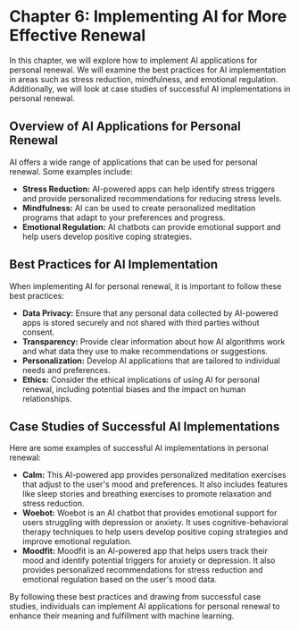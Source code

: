 Chapter 6: Implementing AI for More Effective Renewal
=====================================================

In this chapter, we will explore how to implement AI applications for personal renewal. We will examine the best practices for AI implementation in areas such as stress reduction, mindfulness, and emotional regulation. Additionally, we will look at case studies of successful AI implementations in personal renewal.

Overview of AI Applications for Personal Renewal
------------------------------------------------

AI offers a wide range of applications that can be used for personal renewal. Some examples include:

* **Stress Reduction:** AI-powered apps can help identify stress triggers and provide personalized recommendations for reducing stress levels.
* **Mindfulness:** AI can be used to create personalized meditation programs that adapt to your preferences and progress.
* **Emotional Regulation:** AI chatbots can provide emotional support and help users develop positive coping strategies.

Best Practices for AI Implementation
------------------------------------

When implementing AI for personal renewal, it is important to follow these best practices:

* **Data Privacy:** Ensure that any personal data collected by AI-powered apps is stored securely and not shared with third parties without consent.
* **Transparency:** Provide clear information about how AI algorithms work and what data they use to make recommendations or suggestions.
* **Personalization:** Develop AI applications that are tailored to individual needs and preferences.
* **Ethics:** Consider the ethical implications of using AI for personal renewal, including potential biases and the impact on human relationships.

Case Studies of Successful AI Implementations
---------------------------------------------

Here are some examples of successful AI implementations in personal renewal:

* **Calm:** This AI-powered app provides personalized meditation exercises that adjust to the user's mood and preferences. It also includes features like sleep stories and breathing exercises to promote relaxation and stress reduction.
* **Woebot:** Woebot is an AI chatbot that provides emotional support for users struggling with depression or anxiety. It uses cognitive-behavioral therapy techniques to help users develop positive coping strategies and improve emotional regulation.
* **Moodfit:** Moodfit is an AI-powered app that helps users track their mood and identify potential triggers for anxiety or depression. It also provides personalized recommendations for stress reduction and emotional regulation based on the user's mood data.

By following these best practices and drawing from successful case studies, individuals can implement AI applications for personal renewal to enhance their meaning and fulfillment with machine learning.
